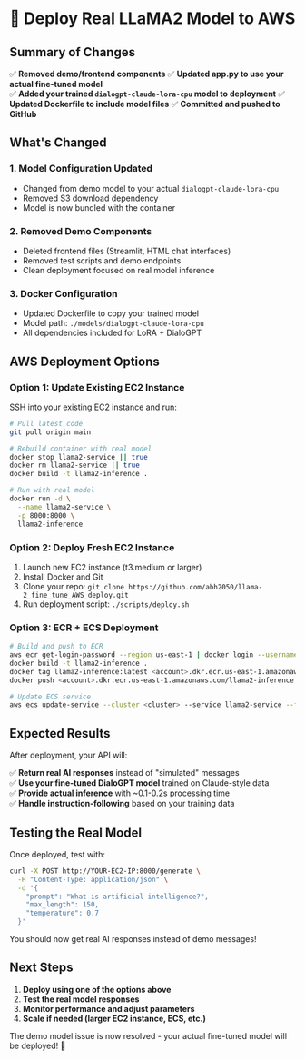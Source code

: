 # 🚀 Deploy Real LLaMA2 Model to AWS

## Summary of Changes

✅ **Removed demo/frontend components**
✅ **Updated app.py to use your actual fine-tuned model**  
✅ **Added your trained `dialogpt-claude-lora-cpu` model to deployment**
✅ **Updated Dockerfile to include model files**
✅ **Committed and pushed to GitHub**

## What's Changed

### 1. **Model Configuration Updated**
- Changed from demo model to your actual `dialogpt-claude-lora-cpu`
- Removed S3 download dependency
- Model is now bundled with the container

### 2. **Removed Demo Components**
- Deleted frontend files (Streamlit, HTML chat interfaces)
- Removed test scripts and demo endpoints
- Clean deployment focused on real model inference

### 3. **Docker Configuration**
- Updated Dockerfile to copy your trained model
- Model path: `./models/dialogpt-claude-lora-cpu`
- All dependencies included for LoRA + DialoGPT

## AWS Deployment Options

### Option 1: Update Existing EC2 Instance

SSH into your existing EC2 instance and run:

```bash
# Pull latest code
git pull origin main

# Rebuild container with real model
docker stop llama2-service || true
docker rm llama2-service || true
docker build -t llama2-inference .

# Run with real model
docker run -d \
  --name llama2-service \
  -p 8000:8000 \
  llama2-inference
```

### Option 2: Deploy Fresh EC2 Instance

1. Launch new EC2 instance (t3.medium or larger)
2. Install Docker and Git
3. Clone your repo: `git clone https://github.com/abh2050/llama-2_fine_tune_AWS_deploy.git`
4. Run deployment script: `./scripts/deploy.sh`

### Option 3: ECR + ECS Deployment

```bash
# Build and push to ECR
aws ecr get-login-password --region us-east-1 | docker login --username AWS --password-stdin <account>.dkr.ecr.us-east-1.amazonaws.com
docker build -t llama2-inference .
docker tag llama2-inference:latest <account>.dkr.ecr.us-east-1.amazonaws.com/llama2-inference:latest
docker push <account>.dkr.ecr.us-east-1.amazonaws.com/llama2-inference:latest

# Update ECS service
aws ecs update-service --cluster <cluster> --service llama2-service --force-new-deployment
```

## Expected Results

After deployment, your API will:

✅ **Return real AI responses** instead of "simulated" messages  
✅ **Use your fine-tuned DialoGPT model** trained on Claude-style data  
✅ **Provide actual inference** with ~0.1-0.2s processing time  
✅ **Handle instruction-following** based on your training data  

## Testing the Real Model

Once deployed, test with:

```bash
curl -X POST http://YOUR-EC2-IP:8000/generate \
  -H "Content-Type: application/json" \
  -d '{
    "prompt": "What is artificial intelligence?",
    "max_length": 150,
    "temperature": 0.7
  }'
```

You should now get real AI responses instead of demo messages!

## Next Steps

1. **Deploy using one of the options above**
2. **Test the real model responses**
3. **Monitor performance and adjust parameters**
4. **Scale if needed (larger EC2 instance, ECS, etc.)**

The demo model issue is now resolved - your actual fine-tuned model will be deployed! 🎉
